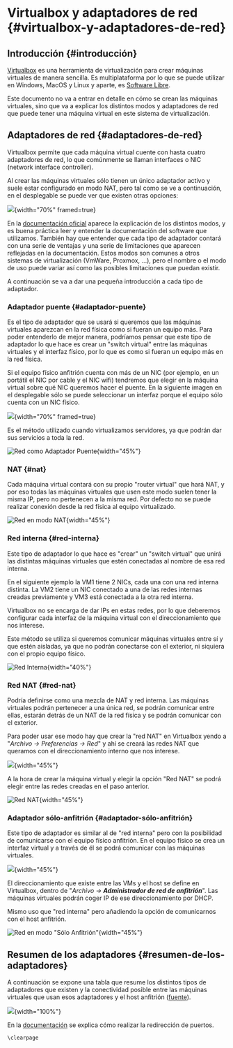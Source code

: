 
# Virtualbox y adaptadores de red {#virtualbox-y-adaptadores-de-red}

## Introducción {#introducción}

[Virtualbox](https://www.virtualbox.org/) es una herramienta de virtualización para crear máquinas virtuales de manera sencilla. Es multiplataforma por lo que se puede utilizar en Windows, MacOS y Linux y aparte, es [Software Libre](#software_libre).

Este documento no va a entrar en detalle en cómo se crean las máquinas virtuales, sino que va a explicar los distintos modos y adaptadores de red que puede tener una máquina virtual en este sistema de virtualización.

## Adaptadores de red {#adaptadores-de-red}

Virtualbox permite que cada máquina virtual cuente con hasta cuatro adaptadores de red, lo que comúnmente se llaman interfaces o NIC (network interface controller).

Al crear las máquinas virtuales sólo tienen un único adaptador activo y suele estar configurado en modo NAT, pero tal como se ve a continuación, en el desplegable se puede ver que existen otras opciones:

![](img/anexos/virtualbox_networking/virtualbox_1.png){width="70%" framed=true}

En la [documentación oficial](https://www.virtualbox.org/manual/ch06.html) aparece la explicación de los distintos modos, y es buena práctica leer y entender la documentación del software que utilizamos. También hay que entender que cada tipo de adaptador contará con una serie de ventajas y una serie de limitaciones que aparecen reflejadas en la documentación. Estos modos son comunes a otros sistemas de virtualización (VmWare, Proxmox, ...), pero el nombre o el modo de uso puede variar así como las posibles limitaciones que puedan existir.

A continuación se va a dar una pequeña introducción a cada tipo de adaptador.

### Adaptador puente {#adaptador-puente}

Es el tipo de adaptador que se usará si queremos que las máquinas virtuales aparezcan en la red física como si fueran un equipo más. Para poder entenderlo de mejor manera, podríamos pensar que este tipo de adaptador lo que hace es crear un "switch virtual" entre las máquinas virtuales y el interfaz físico, por lo que es como si fueran un equipo más en la red física.

Si el equipo físico anfitrión cuenta con más de un NIC (por ejemplo, en un portátil el NIC por cable y el NIC wifi) tendremos que elegir en la máquina virtual sobre qué NIC queremos hacer el puente. En la siguiente imagen en el desplegable sólo se puede seleccionar un interfaz porque el equipo sólo cuenta con un NIC físico.

![](img/anexos/virtualbox_networking/virtualbox_2.png){width="70%" framed=true}

Es el método utilizado cuando virtualizamos servidores, ya que podrán dar sus servicios a toda la red.

![Red como Adaptador Puente](img/anexos/virtualbox_networking/virtualbox-bridge.png){width="45%"}


### NAT {#nat}

Cada máquina virtual contará con su propio "router virtual" que hará NAT, y por eso todas las máquinas virtuales que usen este modo suelen tener la misma IP, pero no pertenecen a la misma red.
Por defecto no se puede realizar conexión desde la red física al equipo virtualizado.


![Red en modo NAT](img/anexos/virtualbox_networking/virtualbox-NAT.png){width="45%"}


### Red interna {#red-interna}

Este tipo de adaptador lo que hace es "crear" un "switch virtual" que unirá las distintas máquinas virtuales que estén conectadas al nombre de esa red interna.

En el siguiente ejemplo la VM1 tiene 2 NICs, cada una con una red interna distinta. La VM2 tiene un NIC conectado a una de las redes internas creadas previamente y VM3 está conectada a la otra red interna.

Virtualbox no se encarga de dar IPs en estas redes, por lo que deberemos configurar cada interfaz de la máquina virtual con el direccionamiento que nos interese.

Este método se utiliza si queremos comunicar máquinas virtuales entre sí y que estén aisladas, ya que no podrán conectarse con el exterior, ni siquiera con el propio equipo físico.


![Red Interna](img/anexos/virtualbox_networking/virtualbox-red_interna.png){width="40%"}


### Red NAT {#red-nat}

Podría definirse como una mezcla de NAT y red interna. Las máquinas virtuales podrán pertenecer a una única red, se podrán comunicar entre ellas, estarán detrás de un NAT de la red física y se podrán comunicar con el exterior.

Para poder usar ese modo hay que crear la "red NAT" en Virtualbox yendo a "*Archivo → Preferencias → Red*" y ahí se creará las redes NAT que queramos con el direccionamiento interno que nos interese.


![](img/anexos/virtualbox_networking/virtualbox-red-NAT_config.png){width="45%"}


A la hora de crear la máquina virtual y elegir la opción "Red NAT" se podrá elegir entre las redes creadas en el paso anterior.


![Red NAT](img/anexos/virtualbox_networking/virtualbox-red-NAT.png){width="45%"}


### Adaptador sólo-anfitrión {#adaptador-sólo-anfitrión}

Este tipo de adaptador es similar al de "red interna" pero con la posibilidad de comunicarse con el equipo físico anfitrión. En el equipo físico se crea un interfaz virtual y a través de él se podrá comunicar con las máquinas virtuales.



![](img/anexos/virtualbox_networking/virtualbox-host_only_nic.png){width="45%"}


El direccionamiento que existe entre las VMs y el host se define en Virtualbox, dentro de "*Archivo → **Administrador de red de anfitrión***". Las máquinas virtuales podrán coger IP de ese direccionamiento por DHCP.

Mismo uso que "red interna" pero añadiendo la opción de comunicarnos con el host anfitrión.


![Red en modo "Sólo Anfitrión"](img/anexos/virtualbox_networking/virtualbox-host_only.png){width="45%"}


## Resumen de los adaptadores {#resumen-de-los-adaptadores}

A continuación se expone una tabla que resume los distintos tipos de adaptadores que existen y la conectividad posible entre las máquinas virtuales que usan esos adaptadores y el host anfitrión ([fuente](https://www.virtualbox.org/manual/ch06.html#networkingmodes)).


![](img/anexos/virtualbox_networking/virtualbox_tabla.png){width="100%"}


En la [documentación](https://www.virtualbox.org/manual/ch06.html#natforward) se explica cómo realizar la redirección de puertos.

```{=latex}
\clearpage
```
